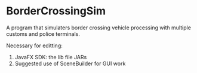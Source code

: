 # BorderCrossingSim
A program that simulaters border crossing vehicle processing with multiple customs and police terminals.


Necessary for editting:
1.  JavaFX SDK: the lib file JARs
2.  Suggested use of SceneBuilder for GUI work
